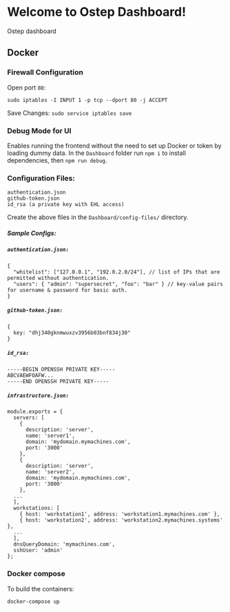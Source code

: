 # Welcome to Ostep Dashboard!

Ostep dashboard

## Docker

### Firewall Configuration

Open port `80`:

`sudo iptables -I INPUT 1 -p tcp --dport 80 -j ACCEPT`

Save Changes:
`sudo service iptables save`

### Debug Mode for UI

Enables running the frontend without the need to set up Docker or token by loading dummy data.
In the `Dashboard` folder run `npm i` to install dependencies, then `npm run debug`.

### Configuration Files:

    authentication.json
    github-token.json
    id_rsa (a private key with EHL access)

Create the above files in the `Dashboard/config-files/` directory.

##### Sample Configs:

##### `authentication.json:`

```
{
  "whitelist": ["127.0.0.1", "192.0.2.0/24"], // list of IPs that are permitted without authentication.
  "users": { "admin": "supersecret", "foo": "bar" } // key-value pairs for username & password for basic auth.
}
```

##### `github-token.json:`

```
{
  key: "dhj340gknmwuxzv3956b03bnf834j30"
}
```

##### `id_rsa:`

```
-----BEGIN OPENSSH PRIVATE KEY-----
ABCVAEWFOAFW...
-----END OPENSSH PRIVATE KEY-----
```

##### `infrastructure.json:`

```
module.exports = {
  servers: [
    {
      description: 'server',
      name: 'server1',
      domain: 'mydomain.mymachines.com',
      port: '3000'
    },
    {
      description: 'server',
      name: 'server2',
      domain: 'mydomain.mymachines.com',
      port: '3000'
    },
  ...
  ],
  workstations: [
    { host: 'workstation1', address: 'workstation1.mymachines.com' },
    { host: 'workstation2', address: 'workstation2.mymachines.systems' },
  ...
  ],
  dnsQueryDomain: 'mymachines.com',
  sshUser: 'admin'
};
```

### Docker compose

To build the containers:

`docker-compose up`
